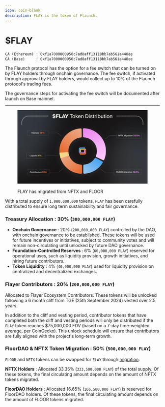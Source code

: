 ```yaml
---
icon: coin-blank
description: FLAY is the token of Flaunch.
---
```


# $FLAY

```
CA (Ethereum) : 0xf1a7000000950c7ad8aff13118bb7ab561a448ee
CA (Base)     : 0xf1a7000000950c7ad8aff13118bb7ab561a448ee
```

The Flaunch protocol has the option for a fee switch that can be turned on by FLAY holders through onchain governance. The fee switch, if activated through approval by FLAY holders, would collect up to 10% of the Flaunch protocol's trading fees.

The governance steps for activating the fee switch will be documented after launch on Base mainnet.

***

<figure><img src="../.gitbook/assets/image (1).png" alt=""><figcaption><p>FLAY has migrated from NFTX and FLOOR</p></figcaption></figure>

With a total supply of `1,000,000,000` tokens, `FLAY` has been carefully distributed to ensure long term sustainability and fair governance.

### **Treasury Allocation** : 30% (`300,000,000 FLAY`) <a href="#treasury-allocation--30-300000000-flay" id="treasury-allocation--30-300000000-flay"></a>

* **Onchain Governance** : 20% (`200,000,000 FLAY`) controlled by the DAO, with onchain governance to be established. These tokens will be used for future incentives or initiatives, subject to community votes and will remain non-circulating until unlocked by future DAO governance.
* **Foundation-Controlled Reserves** : 6% (`60,000,000 FLAY`) reserved for operational uses, such as liquidity provision, growth initiatives, and hiring future contributors.
* **Token Liquidity** : 4% (`40,000,000 FLAY`) used for liquidity provision on centralized and decentralized exchanges.

### **Flayer Contributors** : 20% (`200,000,000 FLAY`) <a href="#flayer-contributors--20-200000000-flay" id="flayer-contributors--20-200000000-flay"></a>

Allocated to Flayer Ecosystem Contributors. These tokens will be unlocked following a 6 month cliff from TGE (25th September 2024) vested over 2.5 years.

In addition to the cliff and vesting period, contributor tokens that have completed both the cliff and vesting periods will only be distributed if the `FLAY` token reaches $75,000,000 FDV (based on a 7-day time-weighted average, per CoinGecko). This unlock schedule will ensure that contributors are fully aligned with the project's long-term growth.

### **FloorDAO & NFTX Token Migration** : 50% (`500,000,000 FLAY`) <a href="#floordao--nftx-token-migration--50-500000000-flay" id="floordao--nftx-token-migration--50-500000000-flay"></a>

`FLOOR` and `NFTX` tokens can be swapped for `FLAY` through [migration](https://migrate.flayer.io/).

**NFTX Holders** : Allocated 33.35% (`333,500,000 FLAY`) of the total supply. Of these tokens, the final circulating amount depends on the amount of NFTX tokens migrated.

**FloorDAO Holders** : Allocated 16.65% (`166,500,000 FLAY`) is reserved for FloorDAO holders. Of these tokens, the final circulating amount depends on the amount of FLOOR tokens migrated.
